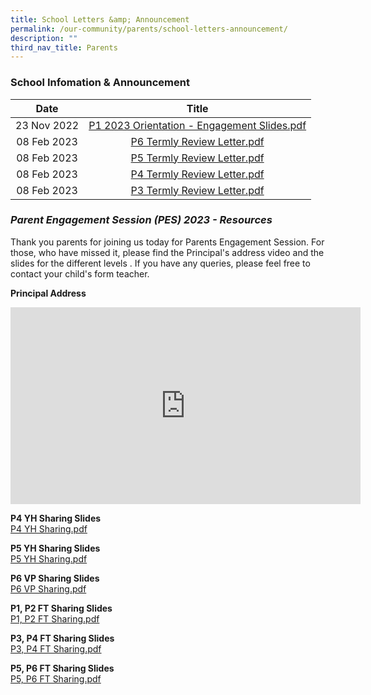 ```yaml
---
title: School Letters &amp; Announcement
permalink: /our-community/parents/school-letters-announcement/
description: ""
third_nav_title: Parents
---
```

### School Infomation &amp; Announcement

| Date 	| Title 	|
|:---:	|:---:	|
| 23 Nov 2022 	| [P1 2023 Orientation - Engagement Slides.pdf](/files/P1%202023%20Orientation%20-%20Engagement%20Slides.pdf)	|
| 08 Feb 2023 	| [P6 Termly Review Letter.pdf](/files/Primary%206.pdf)	|
| 08 Feb 2023 	| [P5 Termly Review Letter.pdf](/files/Primary%205.pdf)	|
| 08 Feb 2023 	| [P4 Termly Review Letter.pdf](/files/Primary%204.pdf)	|
| 08 Feb 2023 	| [P3 Termly Review Letter.pdf](/files/Primary%203.pdf)	|

<!---##### PSLE Examination Timetable

<img src="/images/sil1.png" 
     style="width:100%">--->

### _Parent Engagement Session (PES) 2023 - Resources_

Thank you parents for joining us today  for Parents Engagement Session. For those, who have missed it, please find the Principal's address video and the slides for the different levels . If you have any queries, please feel free to contact your child's form teacher.

**Principal Address**<br>
<iframe width="560" height="315" src="https://www.youtube.com/embed/L5w4KVZ083o" title="YouTube video player" frameborder="0" allow="accelerometer; autoplay; clipboard-write; encrypted-media; gyroscope; picture-in-picture; web-share" allowfullscreen=""></iframe>

**P4 YH Sharing Slides**<br>
[P4 YH Sharing.pdf](/files/P4%20YH%20Sharing_01.pdf)

**P5 YH Sharing Slides**<br>
[P5 YH Sharing.pdf](/files/P5%20YH%20Sharing_01.pdf)

**P6 VP Sharing Slides**<br>
[P6 VP Sharing.pdf](/files/P6%20VP%20Sharing%20(latest).pdf)

**P1, P2 FT Sharing Slides**<br>
[P1, P2 FT Sharing.pdf](/files/P1%20and%20P2%20FT%20Slides.pdf)

**P3, P4 FT Sharing Slides**<br>
[P3, P4 FT Sharing.pdf](/files/P3%20and%20P4%20FT%20Slides.pdf)

**P5, P6 FT Sharing Slides**<br>
[P5, P6 FT Sharing.pdf](/files/P5%20and%20P6%20FT%20Slides.pdf)